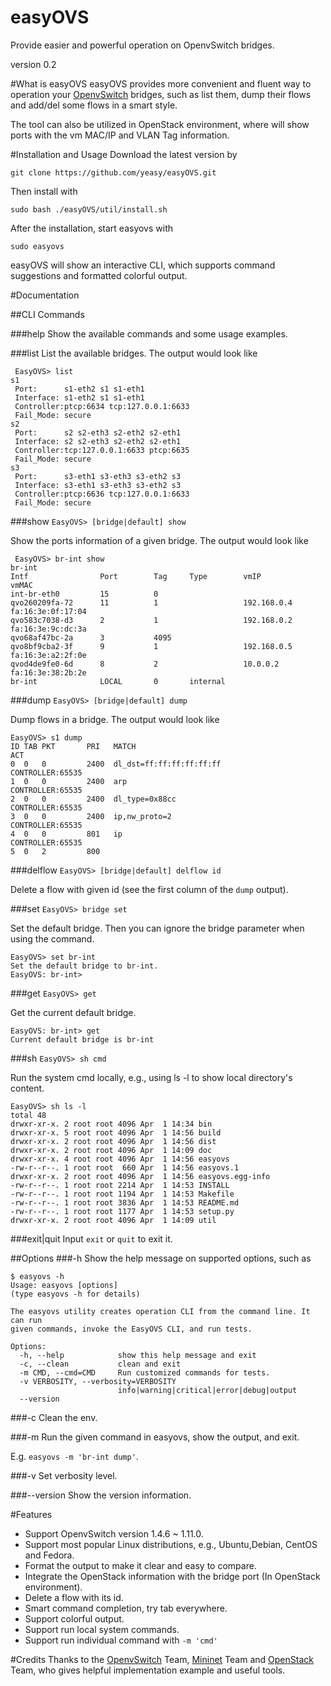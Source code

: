 easyOVS
=======

Provide easier and powerful operation on OpenvSwitch bridges.

version 0.2

#What is easyOVS
easyOVS provides more convenient and fluent way to operation your [OpenvSwitch](http://openvswitch.org) bridges,
such as list them, dump their flows and add/del some flows in a smart style.

The tool can also be utilized in OpenStack environment, where will show ports with the vm MAC/IP and VLAN Tag information.

#Installation and Usage
Download the latest version by

`git clone https://github.com/yeasy/easyOVS.git`

Then install with

`sudo bash ./easyOVS/util/install.sh`

After the installation, start easyovs with

`sudo easyovs`

easyOVS will show an interactive CLI, which supports command suggestions and formatted colorful output.
  
#Documentation

##CLI Commands

###help
Show the available commands and some usage examples.

###list
List the available bridges. The output would look like
```
 EasyOVS> list
s1
 Port:		s1-eth2 s1 s1-eth1
 Interface:	s1-eth2 s1 s1-eth1
 Controller:ptcp:6634 tcp:127.0.0.1:6633
 Fail_Mode:	secure
s2
 Port:		s2 s2-eth3 s2-eth2 s2-eth1
 Interface:	s2 s2-eth3 s2-eth2 s2-eth1
 Controller:tcp:127.0.0.1:6633 ptcp:6635
 Fail_Mode:	secure
s3
 Port:		s3-eth1 s3-eth3 s3-eth2 s3
 Interface:	s3-eth1 s3-eth3 s3-eth2 s3
 Controller:ptcp:6636 tcp:127.0.0.1:6633
 Fail_Mode:	secure
```

###show
`EasyOVS> [bridge|default] show`

Show the ports information of a given bridge. The output would look like
```
 EasyOVS> br-int show
br-int
Intf                Port        Tag     Type        vmIP            vmMAC                   
int-br-eth0         15          0                                                           
qvo260209fa-72      11          1                   192.168.0.4     fa:16:3e:0f:17:04       
qvo583c7038-d3      2           1                   192.168.0.2     fa:16:3e:9c:dc:3a       
qvo68af47bc-2a      3           4095                                                        
qvo8bf9cba2-3f      9           1                   192.168.0.5     fa:16:3e:a2:2f:0e       
qvod4de9fe0-6d      8           2                   10.0.0.2        fa:16:3e:38:2b:2e       
br-int              LOCAL       0       internal                          
```

###dump
`EasyOVS> [bridge|default] dump`

Dump flows in a bridge. The output would look like

```
EasyOVS> s1 dump
ID TAB PKT       PRI   MATCH                                                       ACT
0  0   0         2400  dl_dst=ff:ff:ff:ff:ff:ff                                    CONTROLLER:65535
1  0   0         2400  arp                                                         CONTROLLER:65535
2  0   0         2400  dl_type=0x88cc                                              CONTROLLER:65535
3  0   0         2400  ip,nw_proto=2                                               CONTROLLER:65535
4  0   0         801   ip                                                          CONTROLLER:65535
5  0   2         800
```

###delflow
`EasyOVS> [bridge|default] delflow id`

Delete a flow with given id (see the first column of the `dump` output).


###set
`EasyOVS> bridge set`

Set the default bridge. Then you can ignore the bridge parameter when using the command.
```
EasyOVS> set br-int
Set the default bridge to br-int.
EasyOVS: br-int> 
```

###get
`EasyOVS> get`

Get the current default bridge.
```
EasyOVS: br-int> get
Current default bridge is br-int
```

###sh
`EasyOVS> sh cmd`

Run the system cmd locally, e.g., using ls -l to show local directory's content.
```
EasyOVS> sh ls -l
total 48
drwxr-xr-x. 2 root root 4096 Apr  1 14:34 bin
drwxr-xr-x. 5 root root 4096 Apr  1 14:56 build
drwxr-xr-x. 2 root root 4096 Apr  1 14:56 dist
drwxr-xr-x. 2 root root 4096 Apr  1 14:09 doc
drwxr-xr-x. 4 root root 4096 Apr  1 14:56 easyovs
-rw-r--r--. 1 root root  660 Apr  1 14:56 easyovs.1
drwxr-xr-x. 2 root root 4096 Apr  1 14:56 easyovs.egg-info
-rw-r--r--. 1 root root 2214 Apr  1 14:53 INSTALL
-rw-r--r--. 1 root root 1194 Apr  1 14:53 Makefile
-rw-r--r--. 1 root root 3836 Apr  1 14:53 README.md
-rw-r--r--. 1 root root 1177 Apr  1 14:53 setup.py
drwxr-xr-x. 2 root root 4096 Apr  1 14:09 util
```

###exit|quit
Input `exit` or `quit` to exit it.

##Options
###-h
Show the help message on supported options, such as
```
$ easyovs -h
Usage: easyovs [options]
(type easyovs -h for details)

The easyovs utility creates operation CLI from the command line. It can run
given commands, invoke the EasyOVS CLI, and run tests.

Options:
  -h, --help            show this help message and exit
  -c, --clean           clean and exit
  -m CMD, --cmd=CMD     Run customized commands for tests.
  -v VERBOSITY, --verbosity=VERBOSITY
                        info|warning|critical|error|debug|output
  --version
```

###-c
Clean the env.

###-m
Run the given command in easyovs, show the output, and exit.

E.g. `easyovs -m 'br-int dump'`.

###-v
Set verbosity level.

###--version
Show the version information.

#Features
* Support OpenvSwitch version 1.4.6 ~ 1.11.0.
* Support most popular Linux distributions, e.g., Ubuntu,Debian, CentOS and Fedora.
* Format the output to make it clear and easy to compare.
* Integrate the OpenStack information
 with the bridge port (In OpenStack environment).
* Delete a flow with its id.
* Smart command completion, try tab everywhere.
* Support colorful output.
* Support run local system commands.
* Support run individual command with `-m 'cmd'`

#Credits
Thanks to the [OpenvSwitch](http://openvswitch.org) Team, [Mininet](http://mininet.org) Team and [OpenStack](http://openstack.org) Team, who gives helpful implementation example and useful tools.
